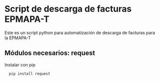 
# Script de descarga de facturas EPMAPA-T

Este es un script python para automatización de descarga de facturas para la EPMAPA-T


## Módulos necesarios: request

Instalar con pip

```bash
  pip install request
```
    